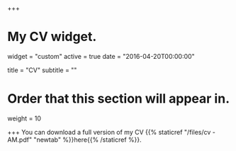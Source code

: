 +++
# My CV widget.
widget = "custom"
active = true
date = "2016-04-20T00:00:00"

title = "CV"
subtitle = ""

# Order that this section will appear in.
weight = 10


+++
You can download a full version of my CV {{% staticref "/files/cv - AM.pdf" "newtab" %}}here{{% /staticref %}}.
